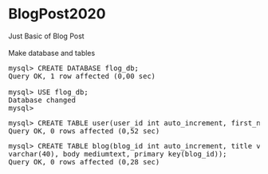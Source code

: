 # BlogPost2020
Just Basic of Blog Post
<br><br>
Make database and tables 
<pre>
mysql> CREATE DATABASE flog_db;
Query OK, 1 row affected (0,00 sec)

mysql> USE flog_db;
Database changed
mysql> 
</pre>

<pre>
mysql> CREATE TABLE user(user_id int auto_increment, first_name varchar(20), last_name varchar(20), username varchar(20) unique, email varchar(30) unique, password varchar(100), primary key(user_id));
Query OK, 0 rows affected (0,52 sec)
</pre>

<pre>
mysql> CREATE TABLE blog(blog_id int auto_increment, title varchar(100), author
varchar(40), body mediumtext, primary key(blog_id));
Query OK, 0 rows affected (0,28 sec)
</pre>